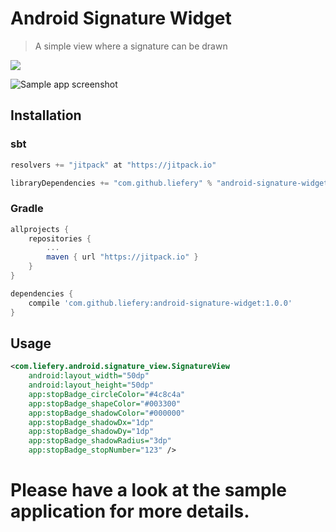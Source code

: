 # Android Signature Widget

> A simple view where a signature can be drawn

[![](https://jitpack.io/v/liefery/android-signature-widget.svg)](https://jitpack.io/#liefery/android-signature-widget)

![Sample app screenshot](https://liefery.github.io/android-signature-widget/screenshot.png)

## Installation

### sbt

```scala
resolvers += "jitpack" at "https://jitpack.io"

libraryDependencies += "com.github.liefery" % "android-signature-widget" % "1.0.0"
```

### Gradle

```groovy
allprojects {
    repositories {
        ...
        maven { url "https://jitpack.io" }
    }
}

dependencies {
    compile 'com.github.liefery:android-signature-widget:1.0.0'
}
```

## Usage

```xml
<com.liefery.android.signature_view.SignatureView
    android:layout_width="50dp"
    android:layout_height="50dp"
    app:stopBadge_circleColor="#4c8c4a"
    app:stopBadge_shapeColor="#003300"
    app:stopBadge_shadowColor="#000000"
    app:stopBadge_shadowDx="1dp"
    app:stopBadge_shadowDy="1dp"
    app:stopBadge_shadowRadius="3dp"
    app:stopBadge_stopNumber="123" />
```

Please have a look at the sample application for more details.
=======
